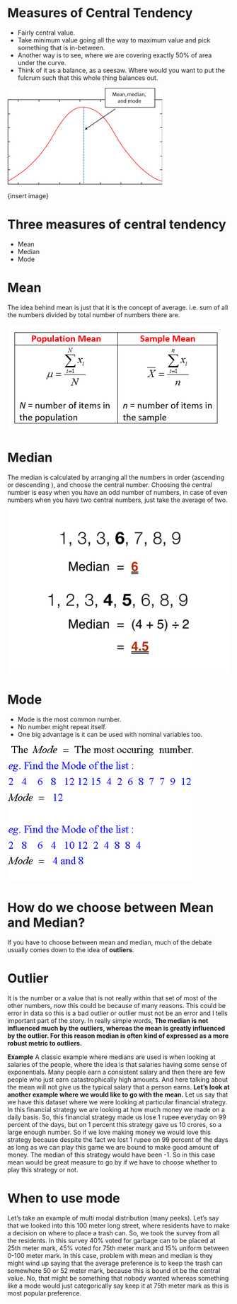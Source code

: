 # Measures of Central Tendency
-	Fairly central value.
-	Take minimum value going all the way to maximum value and pick something that is in-between.
-	Another way is to see, where we are covering exactly 50% of area under the curve.
-	Think of it as a balance, as a seesaw. Where would you want to put the fulcrum such that this whole thing balances out.

![alt text]( https://raw.githubusercontent.com/AbhishekKumar4/Data-Analytics/master/Descriptive%20Statistics%20-%20Summary%20Statistics/Measures%20of%20central%20tendency/centraltend.jpg)

{insert image}
# Three measures of central tendency
-	Mean
-	Median
-	Mode 
# Mean
The idea behind mean is just that it is the concept of average. i.e. sum of all the numbers divided by total number of numbers there are.

![alt text]( https://raw.githubusercontent.com/AbhishekKumar4/Data-Analytics/master/Descriptive%20Statistics%20-%20Summary%20Statistics/Measures%20of%20central%20tendency/mean.png)

# Median
The median is calculated by arranging all the numbers in order (ascending or descending ), and choose the central number.
Choosing the central number is easy when you have an odd number of numbers, in case of even numbers when you have two central numbers, just take the average of two.

![alt text]( https://raw.githubusercontent.com/AbhishekKumar4/Data-Analytics/master/Descriptive%20Statistics%20-%20Summary%20Statistics/Measures%20of%20central%20tendency/median.png)

# Mode 
-	Mode is the most common number.
-	No number might repeat itself.
-	One big advantage is it can be used with nominal variables too.

![alt text]( https://raw.githubusercontent.com/AbhishekKumar4/Data-Analytics/master/Descriptive%20Statistics%20-%20Summary%20Statistics/Measures%20of%20central%20tendency/mode.png)


# How do we choose between Mean and Median?
If you have to choose between mean and median, much of the debate usually comes down to the idea of **outliers**. 
# Outlier
It is the number or a value that is not really within that set of most of the other numbers, now this could be because of many reasons. This could be error in data so this is a bad outlier or outlier must not be an error and I tells important part of the story.
In really simple words,
**The median is not influenced much by the outliers, whereas the mean is greatly influenced by the outlier. For this reason median is often kind of expressed as a more robust metric to outliers.**

**Example**
A classic example where medians are used is when looking at salaries of the people, where the idea is that salaries having some sense of exponentials. Many people earn a consistent salary and then there are few people who just earn catastrophically high amounts. And here talking about the mean will not give us the typical salary that a person earns.
**Let’s look at another example where we would like to go with the mean.**
Let us say that we have this dataset where we were looking at particular financial strategy. In this financial strategy we are looking at how much money we made on a daily basis. So, this financial strategy made us lose 1 rupee everyday on 99 percent of the days, but on 1 percent this strategy gave us 10 crores, so a large enough number.
So if we love making money we would love this strategy because despite the fact we lost 1 rupee on 99 percent of the days as long as we can play this game we are bound to make good amount of money.
The median of this strategy would have been -1.
So in this case mean would be great measure to go by if we have to choose whether to play this strategy or not.

# When to use mode
Let’s take an example of multi modal distribution (many peeks). 
Let’s say that we looked into this 100 meter long street, where residents have to make a decision on where to place a trash can. So, we took the survey from  all the residents. In this survey 40% voted for garbage can to be placed at 25th meter mark, 45% voted for 75th meter mark and 15% uniform between 0-100 meter mark.
In this case, problem with mean and median is they might wind up saying that the average preference is to keep the trash can somewhere 50 or 52 meter mark, because this is bound ot be the central value. No, that might be something that nobody wanted whereas something like a mode would just categorically say keep it at 75th meter mark as this is most popular preference.
